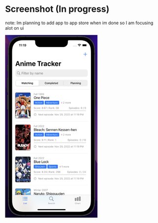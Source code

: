 # Screenshot (In progress)
note: Im planning to add app to app store when im done so I am focusing alot on ui

<img src="https://github.com/timmypass17/animetracker/blob/main/AnimeTracker/Assets.xcassets/home.imageset/Screen%20Shot%202022-11-29%20at%2011.19.55%20PM.png" width="300">
